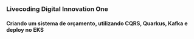 ### Livecoding Digital Innovation One 
#### Criando um sistema de orçamento, utilizando CQRS, Quarkus, Kafka e deploy no EKS